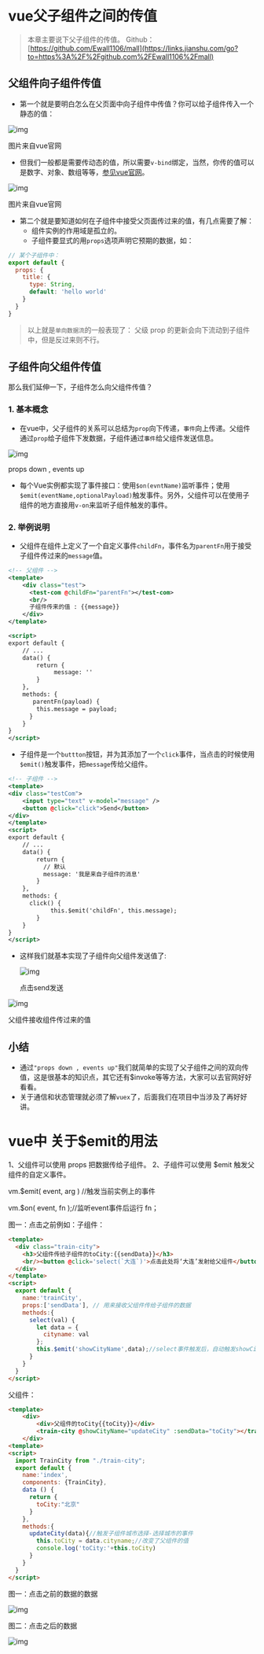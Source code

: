 # vue父子组件之间的传值

> 本章主要说下父子组件的传值。
>  Github：[https://github.com/Ewall1106/mall](https://links.jianshu.com/go?to=https%3A%2F%2Fgithub.com%2FEwall1106%2Fmall)

## 父组件向子组件传值

- 第一个就是要明白怎么在父页面中向子组件中传值？你可以给子组件传入一个静态的值：

![img](https://upload-images.jianshu.io/upload_images/2891127-60092a004be0dbba.png?imageMogr2/auto-orient/strip|imageView2/2/w/602)

图片来自vue官网

- 但我们一般都是需要传动态的值，所以需要`v-bind`绑定，当然，你传的值可以是数字、对象、数组等等，[参见vue官网](https://links.jianshu.com/go?to=https%3A%2F%2Fcn.vuejs.org%2Fv2%2Fguide%2Fcomponents-props.html)。

![img](https://upload-images.jianshu.io/upload_images/2891127-aaf51402e79ff193.png?imageMogr2/auto-orient/strip|imageView2/2/w/599)

图片来自vue官网

- 第二个就是要知道如何在子组件中接受父页面传过来的值，有几点需要了解：
  - 组件实例的作用域是孤立的。
  - 子组件要显式的用`props`选项声明它预期的数据，如：

```js
// 某个子组件中：
export default {
  props: {
    title: {
      type: String,
      default: 'hello world'
    }
  }
}
```

> 以上就是`单向数据流`的一般表现了： 父级 prop 的更新会向下流动到子组件中，但是反过来则不行。

## 子组件向父组件传值

那么我们延伸一下，子组件怎么向父组件传值？

### 1. 基本概念

- 在vue中，父子组件的关系可以总结为`prop`向下传递，`事件`向上传递。父组件通过`prop`给子组件下发数据，子组件通过`事件`给父组件发送信息。

![img](https://upload-images.jianshu.io/upload_images/2891127-591b88f49fb05f19.png?imageMogr2/auto-orient/strip|imageView2/2/w/246)

props down , events up

- 每个Vue实例都实现了事件接口：使用`$on(evntName)`监听事件；使用`$emit(eventName,optionalPayload)`触发事件。另外，父组件可以在使用子组件的地方直接用`v-on`来监听子组件触发的事件。

### 2. 举例说明

- 父组件在组件上定义了一个自定义事件`childFn`，事件名为`parentFn`用于接受子组件传过来的`message`值。

```xml
<!-- 父组件 -->
<template>
    <div class="test">
      <test-com @childFn="parentFn"></test-com>
      <br/> 
      子组件传来的值 : {{message}}
    </div>
</template>

<script>
export default {
    // ...
    data() {
        return {
             message: ''
        }
    },
    methods: {
       parentFn(payload) {
        this.message = payload;
      }
    }
}
</script>
```

- 子组件是一个`buttton`按钮，并为其添加了一个`click`事件，当点击的时候使用`$emit()`触发事件，把`message`传给父组件。

```xml
<!-- 子组件 -->
<template> 
<div class="testCom">
    <input type="text" v-model="message" />
    <button @click="click">Send</button>
</div>
</template>
<script>
export default {
    // ...
    data() {
        return {
          // 默认
          message: '我是来自子组件的消息'
        }
    },
    methods: {
      click() {
            this.$emit('childFn', this.message);
        }
    }    
}
</script>
```

- 这样我们就基本实现了子组件向父组件发送值了:

  ![img](https://upload-images.jianshu.io/upload_images/2891127-c5db663c172ea735.png?imageMogr2/auto-orient/strip|imageView2/2/w/388)

  点击send发送

![img](https://upload-images.jianshu.io/upload_images/2891127-129823130a431ace.png?imageMogr2/auto-orient/strip|imageView2/2/w/391)

父组件接收组件传过来的值

## 小结

- 通过`"props down , events up"`我们就简单的实现了父子组件之间的双向传值，这是很基本的知识点，其它还有$invoke等等方法，大家可以去官网好好看看。
- 关于通信和状态管理就必须了解`vuex`了，后面我们在项目中当涉及了再好好讲。















# vue中 关于$emit的用法

1、父组件可以使用 props 把数据传给子组件。
 2、子组件可以使用 $emit 触发父组件的自定义事件。

vm.$emit( event, arg ) //触发当前实例上的事件

vm.$on( event, fn );//监听event事件后运行 fn； 

图一：点击之前例如：子组件：

```html
<template>
  <div class="train-city">
    <h3>父组件传给子组件的toCity:{{sendData}}</h3> 
    <br/><button @click='select(`大连`)'>点击此处将‘大连’发射给父组件</button>
  </div>
</template>
<script>
  export default {
    name:'trainCity',
    props:['sendData'], // 用来接收父组件传给子组件的数据
    methods:{
      select(val) {
        let data = {
          cityname: val
        };
        this.$emit('showCityName',data);//select事件触发后，自动触发showCityName事件
      }
    }
  }
</script>
```

父组件：

```html
<template>
    <div>
        <div>父组件的toCity{{toCity}}</div>
        <train-city @showCityName="updateCity" :sendData="toCity"></train-city>
    </div>
<template>
<script>
  import TrainCity from "./train-city";
  export default {
    name:'index',
    components: {TrainCity},
    data () {
      return {
        toCity:"北京"
      }
    },
    methods:{
      updateCity(data){//触发子组件城市选择-选择城市的事件
        this.toCity = data.cityname;//改变了父组件的值
        console.log('toCity:'+this.toCity)
      }
    }
  }
</script>
```

图一：点击之前的数据的数据

![img](https://img-blog.csdn.net/20180530102959789)

图二：点击之后的数据

![img](https://img-blog.csdn.net/20180530103028525)

